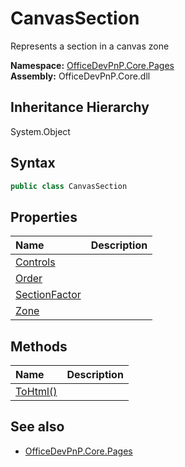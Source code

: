 # CanvasSection
Represents a section in a canvas zone  

**Namespace:** [OfficeDevPnP.Core.Pages](OfficeDevPnP.Core.Pages.md)  
**Assembly:** OfficeDevPnP.Core.dll  
## Inheritance Hierarchy
System.Object  


## Syntax
```C#
public class CanvasSection
```
## Properties
|**Name**|**Description**|
|:-----|:-----|
| [Controls](OfficeDevPnP.Core.Pages.CanvasSection.Controls.md) | 
| [Order](OfficeDevPnP.Core.Pages.CanvasSection.Order.md) | 
| [SectionFactor](OfficeDevPnP.Core.Pages.CanvasSection.SectionFactor.md) | 
| [Zone](OfficeDevPnP.Core.Pages.CanvasSection.Zone.md) | 
## Methods
|**Name**|**Description**|
|:-----|:-----|
| [ToHtml()](OfficeDevPnP.Core.Pages.CanvasSection.7c2b006f.md) | 
## See also
- [OfficeDevPnP.Core.Pages](OfficeDevPnP.Core.Pages.md)
